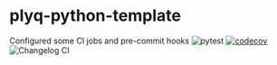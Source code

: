 # plyq-python-template
Configured some CI jobs and pre-commit hooks
![pytest](https://github.com/plyq/plyq-python-template/actions/workflows/python-app.yml/badge.svg)
[![codecov](https://codecov.io/gh/plyq/plyq-python-template/branch/main/graph/badge.svg?token=2OK4NKDNZG)](https://codecov.io/gh/plyq/plyq-python-template)
![Changelog CI](https://github.com/plyq/plyq-python-template/actions/workflows/changelog-ci.yml/badge.svg)
